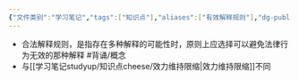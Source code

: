 ```yaml
---
{"文件类别":"学习笔记","tags":["知识点"],"aliases":["有效解释规则"],"dg-publish":true,"permalink":"/学习笔记studyup/知识点cheese/合法解释规则/","dgPassFrontmatter":true,"noteIcon":"","created":"2024-07-16T16:45:09.382+08:00","updated":"2024-09-11T12:07:21.096+08:00"}
---
```


- 合法解释规则，是指存在多种解释的可能性时，原则上应选择可以避免法律行为无效的那种解释 #背诵/概念 
- 与[[学习笔记studyup/知识点cheese/效力维持限缩\|效力维持限缩]]不同

